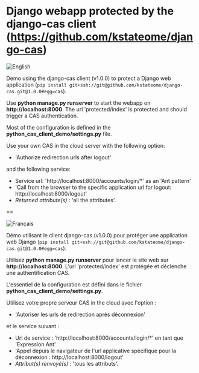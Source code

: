 Django webapp protected by the django-cas client (https://github.com/kstateome/django-cas)
==

![English](https://www.casinthecloud.com/img/other/flag_en.png)

Demo using the django-cas client (v1.0.0) to protect a Django web application (`pip install git+ssh://git@github.com/kstateome/django-cas.git@1.0.0#egg=cas`).

Use **python manage.py runserver** to start the webapp on **http://localhost:8000**. The url 'protected/index' is protected and should trigger a CAS authentication.

Most of the configuration is defined in the **python_cas_client_demo/settings.py** file.

Use your own CAS in the cloud server with the following option:

- 'Authorize redirection urls after logout'

and the following service:

- Service url: 'http://localhost:8000/accounts/login/*' as an 'Ant pattern'
- 'Call from the browser to the specific application url for logout: http://localhost:8000/logout'
- *Returned attribute(s)* : 'all the attributes'.

==

![Français](https://www.casinthecloud.com/img/other/flag_fr.png)

Démo utilisant le client django-cas (v1.0.0) pour protéger une application web Django (`pip install git+ssh://git@github.com/kstateome/django-cas.git@1.0.0#egg=cas`).

Utilisez **python manage.py runserver** pour lancer le site web sur **http://localhost:8000**. L'url 'protected/index' est protégée et déclenche une authentification CAS.

L'essentiel de la configuration est défini dans le fichier **python_cas_client_demo/settings.py**.

Utilisez votre propre serveur CAS in the cloud avec l'option :

- 'Autoriser les urls de redirection après déconnexion'

et le service suivant :

- Url de service : 'http://localhost:8000/accounts/login/*' en tant que 'Expression Ant'
- 'Appel depuis le navigateur de l'url applicative spécifique pour la déconnexion : http://localhost:8000/logout'
- *Attribut(s) renvoyé(s)* : 'tous les attributs'.
